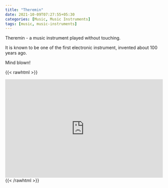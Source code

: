 ```yaml
---
title: "Theremin"
date: 2021-10-09T07:27:55+05:30
categories: [Music, Music Instruments]
tags: [music, music-instruments]
---
```


Theremin - a music instrument played without touching.

It is known to be
one of the first
electronic instrument,
invented about 100 years ago.

Mind blown!

{{< rawhtml >}}
<iframe width="100%" height="315" src="https://www.youtube.com/embed/wrUo9hmNwts" title="YouTube video player" frameborder="0" allow="accelerometer; autoplay; clipboard-write; encrypted-media; gyroscope; picture-in-picture" allowfullscreen></iframe>
{{< /rawhtml >}}
